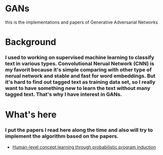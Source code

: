 # GANs
this is the implementations and papers of Generative Adversarial Networks

# Background
### I used to working on supervised machine learning to classify text in various types. Convolutional Nerual Network (CNN) is my favorit because it's simple comparing with other type of nerual network and stable and fast for word embeddings. But it's hard to find out tagged text as training data set, so I really want to have something new to learn the text without many tagged text. That's why I have interest in GANs.

# What's here
### I put the papers I read here along the time and also will try to implement the algorithm based on the papers.
- [Human-level concept learning through probabilistic program induction](https://github.com/winnerineast/GANs/blob/master/Human-level%20concept%20learning%20through%20probabilistic%20program%20induction.pdf)
